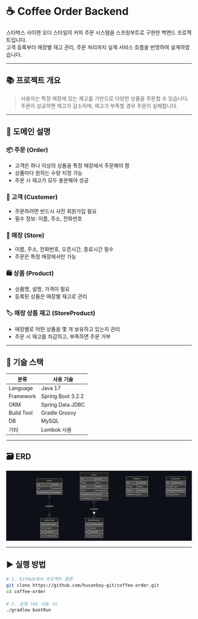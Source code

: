 # ☕ Coffee Order Backend

스타벅스 사이렌 오더 스타일의 커피 주문 시스템을 스프링부트로 구현한 백엔드 프로젝트입니다.  
고객 등록부터 매장별 재고 관리, 주문 처리까지 실제 서비스 흐름을 반영하여 설계하였습니다.

---

## 📚 프로젝트 개요

> 사용자는 특정 매장에 있는 재고를 기반으로 다양한 상품을 주문할 수 있습니다.  
> 주문이 성공하면 재고가 감소하며, 재고가 부족할 경우 주문이 실패합니다.

---

## 🧩 도메인 설명

### 📦 주문 (Order)
- 고객은 하나 이상의 상품을 특정 매장에서 주문해야 함
- 상품마다 원하는 수량 지정 가능
- 주문 시 재고가 모두 충분해야 성공

### 🙋 고객 (Customer)
- 주문하려면 반드시 사전 회원가입 필요
- 필수 정보: 이름, 주소, 전화번호

### 🏪 매장 (Store)
- 이름, 주소, 전화번호, 오픈시간, 종료시간 필수
- 주문은 특정 매장에서만 가능

### 🛍️ 상품 (Product)
- 상품명, 설명, 가격이 필요
- 등록된 상품은 매장별 재고로 관리

### 🏷️ 매장 상품 재고 (StoreProduct)
- 매장별로 어떤 상품을 몇 개 보유하고 있는지 관리
- 주문 시 재고를 차감하고, 부족하면 주문 거부

---

## 🔧 기술 스택

| 분류        | 사용 기술             |
|-------------|-------------------|
| Language    | Java 17           |
| Framework   | Spring Boot 3.2.2 |
| ORM         | Spring Data JDBC  |
| Build Tool  | Gradle Groovy     |
| DB          | MySQL             |
| 기타        | Lombok 사용         |

---

## 🗃️ ERD

![ERD](./erd.jpg) <!-- image.png는 프로젝트 루트에 저장하세요 -->

---

## ▶️ 실행 방법

```bash
# 1. GitHub에서 프로젝트 클론
git clone https://github.com/husanboy-git/coffee-order.git
cd coffee-order

# 2. 실행 (H2 사용 시)
./gradlew bootRun
